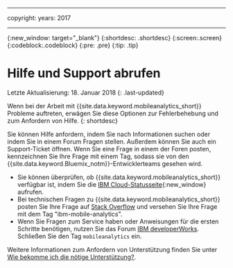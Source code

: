 ----

copyright:
 years: 2017

---

{:new_window: target="_blank"}
{:shortdesc: .shortdesc}
{:screen:.screen}
{:codeblock:.codeblock}
{:pre: .pre}
{:tip: .tip}

# Hilfe und Support abrufen

Letzte Aktualisierung: 18. Januar 2018
{: .last-updated}

Wenn bei der Arbeit mit {{site.data.keyword.mobileanalytics_short}} Probleme auftreten, erwägen Sie diese Optionen zur Fehlerbehebung und zum Anfordern von Hilfe.
{: shortdesc}

Sie können Hilfe anfordern, indem Sie nach Informationen suchen oder indem Sie in einem Forum Fragen stellen. Außerdem können Sie auch ein Support-Ticket öffnen. Wenn Sie eine Frage in einem der Foren posten, kennzeichnen Sie Ihre Frage mit einem Tag, sodass sie von den {{site.data.keyword.Bluemix_notm}}-Entwicklerteams gesehen wird.

  * Sie können überprüfen, ob {{site.data.keyword.mobileanalytics_short}} verfügbar ist, indem Sie die [IBM Cloud-Statusseite](https://developer.ibm.com/bluemix/support/#status){:new_window} aufrufen.
  * Bei technischen Fragen zu {{site.data.keyword.mobileanalytics_short}} posten Sie Ihre Frage auf [Stack Overflow](https://stackoverflow.com/questions/tagged/ibm-mobile-services) und versehen Sie Ihre Frage mit dem Tag "ibm-mobile-analytics".
  * Wenn Sie Fragen zum Service haben oder Anweisungen für die ersten Schritte benötigen, nutzen Sie das Forum [IBM developerWorks](  https://developer.ibm.com/answers/topics/bluemix-mobile-services/). Schließen Sie den Tag `mobileanalytics` ein.

Weitere Informationen zum Anfordern von Unterstützung finden Sie unter [Wie bekomme ich die nötige Unterstützung?](/docs/get-support/howtogetsupport.html#getting-customer-support).
